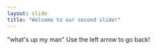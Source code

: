 ```yaml
---
layout: slide
title: "Welcome to our second slide!"
---
```

"what's up my man"
Use the left arrow to go back!
